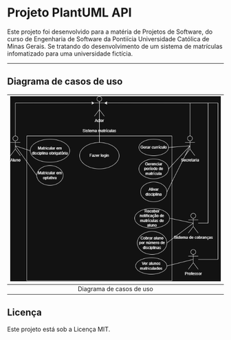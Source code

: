 # Projeto PlantUML API

Este projeto foi desenvolvido para a matéria de Projetos de Software, do curso de Engenharia de Software da Pontiícia Universidade Católica de Minas Gerais. Se tratando do desenvolvimento de um sistema de matrículas infomatizado para uma universidade fictícia.

---

## Diagrama de casos de uso

| <img src="Documentação/matriculasS1.png" alt="use case"/> |
|:---------------------:|
| Diagrama de casos de uso |



## Licença

Este projeto está sob a Licença MIT.
